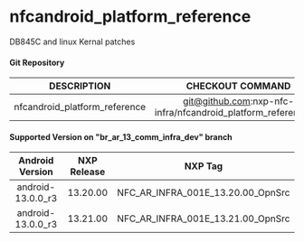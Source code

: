 # nfcandroid_platform_reference
DB845C and linux Kernal patches

#### Git Repository

| DESCRIPTION        | CHECKOUT COMMAND          |
| :-------------: |:-------------:| 
| nfcandroid_platform_reference | git@github.com:nxp-nfc-infra/nfcandroid_platform_reference.git |

#### Supported Version on "br_ar_13_comm_infra_dev" branch
| Android Version        | NXP Release          | NXP Tag  |
| :-------------: |:---------------------:| :-----:|
|  android-13.0.0_r3   | 13.20.00  |  NFC_AR_INFRA_001E_13.20.00_OpnSrc |
|  android-13.0.0_r3   | 13.21.00  |  NFC_AR_INFRA_001E_13.21.00_OpnSrc |






